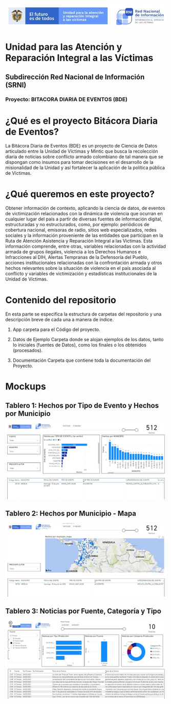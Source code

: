 <img src="/App/UnidadSrni.jpg" alt="Subdirección Red Nacional de Informacion"/>
 
 # Unidad para las Atención y Reparación Integral a las Víctimas
 ## Subdirección Red Nacional de Información (SRNI)
 ### Proyecto: BITACORA DIARIA DE EVENTOS (BDE)
 #
  
 
# ¿Qué es el proyecto Bitácora Diaria de Eventos?

La Bitácora Diaria de Eventos (BDE) es un proyecto de Ciencia de Datos articulado entre la Unidad de Víctimas y Mintic que busca la recolección diaria de noticias sobre conflicto armado colombiano de tal manera que se dispongan como insumos para tomar decisiones en el desarrollo de la misionalidad de la Unidad y así fortalecer la aplicación de la política pública de Víctimas.


# ¿Qué queremos en este proyecto?

Obtener información de contexto, aplicando la ciencia de datos, de eventos de victimización relacionados con la dinámica de violencia que ocurran en cualquier lugar del país a partir de diversas fuentes de información digital, estructuradas y no estructurados, como, por ejemplo: periódicos de cobertura nacional, emisoras de radio, sitios web especializados, redes sociales y la información proveniente de las entidades que participan en la Ruta de Atención Asistencia y Reparación Integral a las Victimas. Esta información comprende, entre otras, variables relacionadas con la actividad armada de grupos ilegales, violencia a los Derechos Humanos e Infracciones al DIH, Alertas Tempranas de la Defensoría del Pueblo, acciones institucionales relacionadas con la confrontación armada y otros hechos relevantes sobre la situación de violencia en el país asociada al conflicto y variables de victimización y estadísticas institucionales de la Unidad de Víctimas.

# Contenido del repositorio

En esta parte se especifica la estructura de carpetas del repositorio y una descripción breve de cada una a manera de índice.

1. App                   carpeta para el Código del proyecto. 
    
2. Datos de Ejemplo      Carpeta donde se alojan ejemplos de los datos, tanto lo iniciales (fuentes de Datos), como los finales o los obtenidos (procesados).

3. Documentación         Carpeta que contiene toda la documentación del Proyecto.

# Mockups
## Tablero 1: Hechos por Tipo de Evento y Hechos por Municipio
<img src="/App/Despliegue1.jpg" alt="Subdirección Red Nacional de Informacion"/>

## Tablero 2: Hechos por Municipio - Mapa
<img src="/App/Despliegue2.jpg" alt="Subdirección Red Nacional de Informacion"/>

## Tablero 3: Noticias por Fuente, Categoría y Tipo
<img src="/App/Despliegue3.jpg" alt="Subdirección Red Nacional de Informacion"/>


